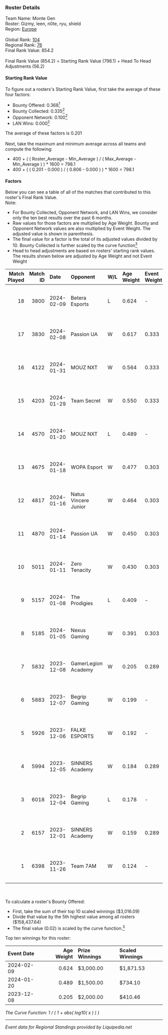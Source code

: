 ### Roster Details<br />
Team Name: Monte Gen<br />
Roster: Gizmy, leen, n0te, ryu, shield<br />
Region: [Europe]( ../standings_europe.md)<br />
<br />
Global Rank: [104](../standings_global.md)<br />
Regional Rank: [76]( ../standings_europe.md)<br />
Final Rank Value:  854.2<br />
<br />
Final Rank Value (854.2) = Starting Rank Value (798.1) + Head To Head Adjustments (56.2)<br />

#### Starting Rank Value<br />
To figure out a rosters's Starting Rank Value, first take the average of these four factors:<br />
- Bounty Offered: 0.368[<sup>1</sup>](#table2)
- Bounty Collected: 0.335[<sup>2</sup>](#table1)
- Opponent Network: 0.100[<sup>2</sup>](#table1)
- LAN Wins: 0.000[<sup>2</sup>](#table1)

The average of these factors is 0.201<br />
<br />
Next, take the maximum and minimum average across all teams and compute the following:<br />
- 400 + ( ( Roster_Average - Min_Average ) / ( Max_Average - Min_Average ) ) * 1600 = 798.1
- 400 + ( ( 0.201 - 0.000 ) / ( 0.806 - 0.000 ) ) * 1600 = 798.1


#### Factors<br />
Below you can see a table of all of the matches that contributed to this roster's Final Rank Value.<br />
Note:<br />

- For Bounty Collected, Opponent Network, and LAN Wins, we consider only the ten best results over the past 6 months.
- Raw values for those factors are multiplied by Age Weight. Bounty and Opponent Network values are also multiplied by Event Weight. The adjusted value is shown in parenthesis.
- The final value for a factor is the total of its adjusted values divided by 10. Bounty Collected is further scaled by the curve function[<sup>3</sup>](#curveFunction)
- Head to head adjustments are based on rosters' starting rank values. The results shown below are adjusted by Age Weight and not Event Weight
<span id="table1"></span><br />


| Match Played | Match ID | Date       | Opponent             | W/L | Age Weight | Event Weight | Bounty Collected | Opponent Network | LAN Wins  | H2H Adj. | Roster                         |
| -: | -: | :- | :- | :- | :- | :- | :- | :- | :- | -: | :- |
|           18 |     3800 | 2024-02-09 | Betera Esports       | L   | 0.624      | -            | -                | -                | -         |   -10.37 | Gizmy, leen, n0te, ryu, shield |
|           17 |     3830 | 2024-02-08 | Passion UA           | W   | 0.617      | 0.333        | 0.114 (0.024)    | 0.980 (0.202)    | 0 (0.000) |    12.69 | Gizmy, leen, n0te, ryu, shield |
|           16 |     4122 | 2024-01-31 | MOUZ NXT             | W   | 0.564      | 0.333        | 0.215 (0.040)    | 1.000 (0.188)    | 0 (0.000) |    14.27 | Gizmy, leen, n0te, ryu, shield |
|           15 |     4203 | 2024-01-29 | Team Secret          | W   | 0.550      | 0.333        | -                | 0.368 (0.067)    | 0 (0.000) |     4.32 | Gizmy, leen, n0te, ryu, shield |
|           14 |     4570 | 2024-01-20 | MOUZ NXT             | L   | 0.489      | -            | -                | -                | -         |    -2.90 | Gizmy, leen, n0te, ryu, shield |
|           13 |     4675 | 2024-01-18 | WOPA Esport          | W   | 0.477      | 0.303        | 0.009 (0.001)    | 0.485 (0.070)    | 0 (0.000) |     6.06 | Gizmy, leen, n0te, ryu, shield |
|           12 |     4817 | 2024-01-16 | Natus Vincere Junior | W   | 0.464      | 0.303        | 0.025 (0.003)    | 0.492 (0.069)    | 0 (0.000) |     7.34 | Gizmy, leen, n0te, ryu, shield |
|           11 |     4870 | 2024-01-14 | Passion UA           | W   | 0.450      | 0.303        | 0.114 (0.016)    | 0.980 (0.133)    | 0 (0.000) |    10.23 | Gizmy, leen, n0te, ryu, shield |
|           10 |     5011 | 2024-01-11 | Zero Tenacity        | W   | 0.430      | 0.303        | 0.095 (0.012)    | 1.000 (0.130)    | 0 (0.000) |     9.16 | Gizmy, leen, n0te, ryu, shield |
|            9 |     5157 | 2024-01-08 | The Prodigies        | L   | 0.409      | -            | -                | -                | -         |    -9.91 | Gizmy, leen, n0te, ryu, shield |
|            8 |     5185 | 2024-01-05 | Nexus Gaming         | W   | 0.391      | 0.303        | 0.031 (0.004)    | 0.772 (0.091)    | 0 (0.000) |     8.08 | Gizmy, leen, n0te, ryu, shield |
|            7 |     5832 | 2023-12-08 | GamerLegion Academy  | W   | 0.205      | 0.289        | 0.043 (0.003)    | 0.567 (0.034)    | 0 (0.000) |     3.91 | Gizmy, leen, n0te, ryu, shield |
|            6 |     5883 | 2023-12-07 | Begrip Gaming        | W   | 0.199      | -            | -                | -                | 0 (0.000) |     1.85 | Gizmy, leen, n0te, ryu, shield |
|            5 |     5926 | 2023-12-06 | FALKE ESPORTS        | W   | 0.192      | -            | -                | -                | -         |     0.98 | Gizmy, leen, n0te, ryu, shield |
|            4 |     5994 | 2023-12-05 | SINNERS Academy      | W   | 0.184      | 0.289        | 0.003 (0.000)    | 0.296 (0.016)    | -         |     2.05 | Gizmy, leen, n0te, ryu, shield |
|            3 |     6018 | 2023-12-04 | Begrip Gaming        | L   | 0.178      | -            | -                | -                | -         |    -3.97 | Gizmy, leen, n0te, ryu, shield |
|            2 |     6157 | 2023-12-01 | SINNERS Academy      | W   | 0.159      | 0.289        | 0.003 (0.000)    | -                | -         |     1.74 | Gizmy, leen, n0te, ryu, shield |
|            1 |     6398 | 2023-11-26 | Team 7AM             | W   | 0.124      | -            | -                | -                | -         |     0.60 | Gizmy, leen, n0te, ryu, shield |

<br />
<span id="table2"></span><br />
To calculate a roster's Bounty Offered:<br />

- First, take the sum of their top 10 scaled winnings ($3,016.09)
- Divide that value by the 5th highest value among all rosters ($158,437.64)
- The final value (0.02) is scaled by the curve function.[<sup>3</sup>](#curveFunction)

Top ten winnings for this roster:<br />

| Event Date | Age Weight | Prize Winnings | Scaled Winnings |
| :- | -: | :- | :- |
| 2024-02-09 |      0.624 | $3,000.00      | $1,871.53       |
| 2024-01-20 |      0.489 | $1,500.00      | $734.10         |
| 2023-12-08 |      0.205 | $2,000.00      | $410.46         |


<span id="curveFunction"></span>_The Curve Function: 1 / ( 1 + abs( log10( x ) ) )_<br />

---
_Event data for Regional Standings provided by Liquipedia.net_<br />
